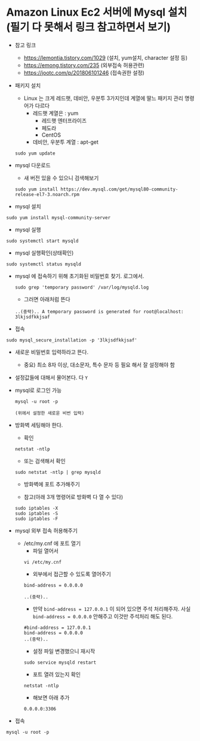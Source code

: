 # Amazon Linux Ec2 서버에 Mysql 설치 (필기 다 못해서 링크 참고하면서 보기)
- 참고 링크
    - https://lemontia.tistory.com/1029 (설치, yum설치, character 설정 등)
    - https://emong.tistory.com/235 (외부접속 허용관련)
    - https://jootc.com/p/201806101246 (접속권한 설정)


- 패키지 설치
    - Linux 는 크게 레드햇, 데비안, 우분투 3가지인데 계열에 딸느 패키지 관리 명령어가 다르다
        - 레드햇 계열은 : yum
            - 레드햇 엔터프라이즈
            - 페도라
            - CentOS
        - 데비안, 우분투 계열 : apt-get
    ```
    sudo yum update
    ```

- mysql 다운로드
    - 새 버전 있을 수 있으니 검색해보기
    ```
    sudo yum install https://dev.mysql.com/get/mysql80-community-release-el7-3.noarch.rpm
    ```
- mysql 설치
```
sudo yum install mysql-community-server
```

- mysql 실행
```
sudo systemctl start mysqld
```

- mysql 실행확인(상태확인)
```
sudo systemctl status mysqld
```

- mysql 에 접속하기 위해 초기화된 비밀번호 찾기. 로그에서.
    ```
    sudo grep 'temporary password' /var/log/mysqld.log
    ```
    - 그러면 아래처럼 뜬다
    ```
    ..(중략).. A temporary password is generated for root@localhost: 3lkjsdfkkjsaf
    ```


- 접속
```
sudo mysql_secure_installation -p '3lkjsdfkkjsaf'
```

- 새로운 비밀번호 입력하라고 뜬다.
    - 중요) 최소 8자 이상, 대소문자, 특수 문자 등 필요 해서 잘 설정해야 함

- 설정값들에 대해서 물어본다. 다 `Y`

- mysql로 로그인 가능
    ```
    mysql -u root -p
    ```
    ```
    (위에서 설정한 새로운 비번 입력)
    ```



- 방화벽 세팅해야 한다.
    - 확인
    ```
    netstat -ntlp
    ```
    - 또는 검색해서 확인
    ```
    sudo netstat -ntlp | grep mysqld
    ```
    - 방화벽에 포트 추가해주기


    - 참고(아래 3개 명령어로 방화벽 다 열 수 있다)
    ```
    sudo iptables -X
    sudo iptables -S
    sudo iptables -F
    ```
    
- mysql 외부 접속 허용해주기
    - /etc/my.cnf 에 포트 열기
        - 파일 열어서
        ```
        vi /etc/my.cnf 
        ```
        - 외부에서 접근할 수 있도록 열어주기
        ```
        bind-address = 0.0.0.0

        ..(중략)..
        ```
        - 만약 `bind-address = 127.0.0.1` 이 되어 있으면 주석 처리해주자. 사실 `bind-address = 0.0.0.0` 안해주고 이것만 주석처리 해도 된다. 
        ```
        #bind-address = 127.0.0.1
        bind-address = 0.0.0.0
        ..(중략)..
        ```
        - 설정 파일 변경했으니 재시작
        ```
        sudo service mysqld restart
        ```
        - 포트 열려 있는지 확인
        ``` 
        netstat -ntlp
        ```
        - 해보면 아래 추가
        ```
        0.0.0.0:3306
        ```
- 접속
```
mysql -u root -p 
```
     